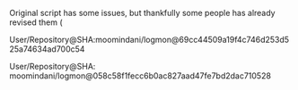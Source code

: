 Original script has some issues, but thankfully some people has already revised them ( 

User/Repository@SHA:moomindani/logmon@69cc44509a19f4c746d253d525a74634ad700c54

User/Repository@SHA: moomindani/logmon@058c58f1fecc6b0ac827aad47fe7bd2dac710528
